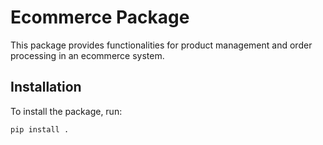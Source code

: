 # Ecommerce Package

This package provides functionalities for product management and order processing in an ecommerce system.

## Installation

To install the package, run:

```sh
pip install .
